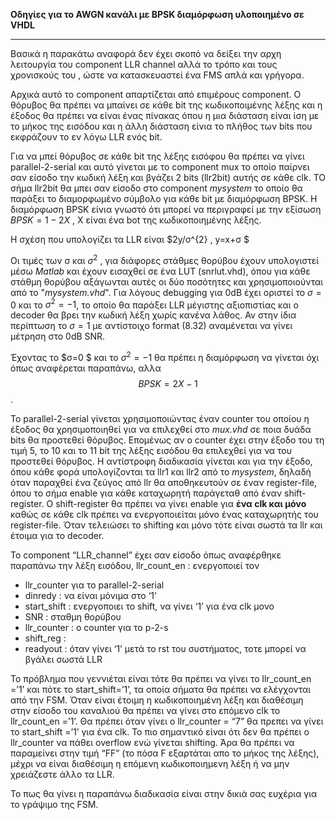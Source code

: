**Οδηγίες για το AWGN κανάλι με BPSK διαμόρφωση υλοποιημένο σε VHDL**
___

Βασικά η παρακάτω αναφορά δεν έχει σκοπό να δείξει την αρχη λειτουργία του component LLR channel αλλά το τρόπο και τους χρονισκούς του , ώστε να κατασκευαστεί ένα FMS απλά και γρήγορα.

Αρχικά αυτό το component απαρτίζεται από επιμέρους component. Ο θόρυβος θα πρέπει να μπαίνει σε κάθε bit της κωδικοποιμένης λέξης και η έξοδος θα πρέπει να είναι ένας πίνακας όπου η μια διάσταση είναι ίση με το μήκος της εισόδου και η άλλη διάσταση είνια το πλήθος των bits που εκφράζουν το εν λόγω LLR ενός bit.

Για να μπεί θόρυβος σε κάθε bit της λέξης εισόφου θα πρέπει να γίνει parallel-2-serial και αυτό γίνεται με το component mux το οποίο παίρνει σαν είσοδο την κωδική λέξη και βγάζει 2 bits (llr2bit) αυτής σε κάθε clk. ΤΟ σήμα llr2bit θα μπει σαν είσοδο στο component *mysystem* το οποίο θα παράξει το διαμορφωμένο σύμβολο για κάθε bit με διαμόρφωση BPSK.
Η διαμόρφωση BPSK είνια γνωστό ότι μπορεί να περιγραφεί με την εξίσωση 
$BPSK = 1 - 2 X$ , X είναι ένα bot της κωδικοποιημένης λέξης.

Η σχέση που υπολογίζει τα LLR είναι  $2y/σ^{2} ,	y=x+σ $

Οι τιμές των σ και $σ^{2}$ , για διάφορες στάθμες θορύβου έχουν υπολογιστεί μέσω *Matlab* και έχουν εισαχθεί σε ένα LUT (snrlut.vhd), όπου για κάθε στάθμη θορύβου αξάγωνται αυτές οι δύο ποσότητες και χρησιμοποιούνται από το "*mysystem.vhd*".
Για λόγους debugging για 0dB έχει οριστεί το  $σ=0$ και το $σ^{2}=-1$,  το οποίο θα παράξει LLR μέγιστης αξιοπιστίας και ο decoder θα βρει την κωδική λέξη χωρίς κανένα λάθος. Αν στην ίδια περίπτωση το $σ=1$ με αντίστοιχο format (8.32) αναμένεται να γίνει μέτρηση στο 0dB SNR.

Έχοντας το $σ=0 $ και το $σ^{2}=-1$ θα πρέπει η διαμόρφωση να γίνεται όχι όπως αναφέρεται παραπάνω, αλλα $$BPSK = 2X - 1$$.


Το parallel-2-serial γίνεται χρησιμοποιώντας έναν counter του οποίου η έξοδος θα χρησιμοποιηθεί για να επιλεχθεί στο *mux.vhd* σε ποια δυάδα bits θα προστεθεί θόρυβος. Επομένως αν ο counter έχει στην έξοδο του τη τιμή 5, το 10 και το 11 bit της λέξης εισόδου θα επιλεχθεί για να του προστεθεί θόρυβος.
Η αντίστροφη διαδικασία γίνεται και για την έξοδο, όπου κάθε φορά υπολογίζονται τα llr1 και llr2 από το *mysystem*, δηλαδή όταν παραχθεί ένα ζεύγος από llr θα αποθηκευτούν σε έναν register-file, όπου το σήμα enable για κάθε καταχωρητή παράγεταθ από έναν shift-register. O shift-register θα πρέπει να γίνει enable για __ένα clk και μόνο__ καθώς σε κάθε clk πρέπει να ενεργοποιείται μόνο ένας καταχωρητής του register-file. Όταν τελειώσει το shifting και μόνο τότε είναι σωστά τα llr και έτοιμα για το decoder.

Το component “LLR_channel” έχει σαν είσοδο όπως αναφέρθηκε παραπάνω την λέξη εισόδου, llr_count_en	: ενεργοποιεί τον 


- llr_counter  για το parallel-2-serial
- dinredy	: να είναι μόνιμα στο ‘1’
- start_shift	: ενεργοποιει το shift, να γίνει ‘1’ για ένα clk μονο
- SNR		: σταθμη θορύβου
- llr_counter	: ο counter για το p-2-s
- shift_reg	: 
- readyout	: όταν γίνει ‘1’ μετά το rst του συστήματος, τοτε μπορεί να βγάλει σωστά LLR

Το πρόβλημα που γεννιέται είναι τότε θα πρέπει να γίνει το llr_count_en =’1’ και πότε το start_shift=’1’, τα οποία σήματα θα πρέπει να ελέγχονται από την FSM.
Όταν  είναι έτοιμη η κωδικοποιημένη λέξη και διαθέσιμη στην είσοδο του καναλιού θα πρέπει να γίνει στο επόμενο clk  το llr_count_en =’1’.
Θα πρέπει όταν γίνει ο llr_counter = “7”  θα πρεπει να γίνει το start_shift =’1’ για ένα clk.
Το πιο σημαντικό είναι ότι δεν θα πρέπει ο llr_counter να πάθει overflow ενώ γίνεται shifting. Άρα θα  πρέπει να παραμείνει στην τιμή “FF” (το πόσα F εξαρτάται απο το μήκος της λέξης), μέχρι να είναι διαθέσιμη η επόμενη κωδικοποιημενη λέξη ή να μην χρειάζεστε άλλο τα LLR.

Το πως θα γίνει η παραπάνω διαδικασία είναι στην δικιά σας ευχέρια για το γράψιμο της FSM.
